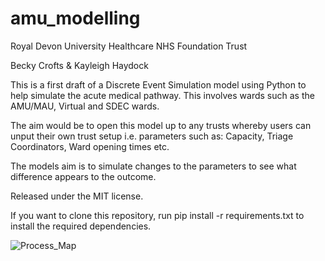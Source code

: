 # amu_modelling

Royal Devon University Healthcare NHS Foundation Trust 

Becky Crofts & Kayleigh Haydock 


This is a first draft of a Discrete Event Simulation model using Python to help simulate the acute medical pathway. This involves wards such as the AMU/MAU, Virtual and SDEC wards.

The aim would be to open this model up to any trusts whereby users can unput their own trust setup i.e. parameters such as: Capacity, Triage Coordinators, Ward opening times etc. 

The models aim is to simulate changes to the parameters to see what difference appears to the outcome. 

Released under the MIT license.

If you want to clone this repository, run pip install -r requirements.txt to install the required dependencies.

![Process_Map](https://github.com/BeckyCrofts/amu_modelling/assets/26609637/dd41dcb7-d5bf-466e-8c48-3ff8e21b1fd5)
